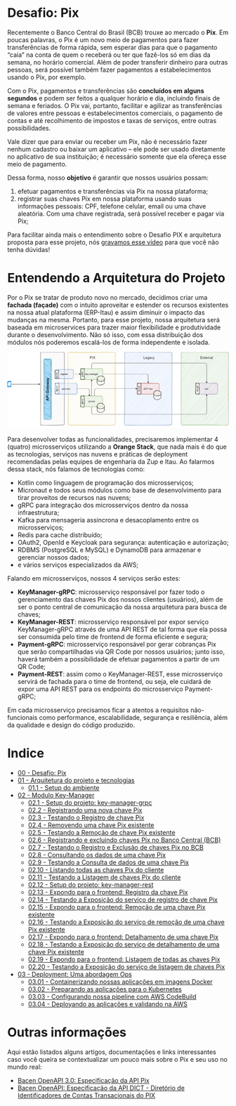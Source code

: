 # Desafio: Pix

Recentemente o Banco Central do Brasil (BCB) trouxe ao mercado o **Pix**. Em poucas palavras, o Pix é um novo meio de pagamentos para fazer transferências de forma rápida, sem esperar dias para que o pagamento “caia” na conta de quem o receberá ou ter que fazê-los só em dias da semana, no horário comercial. Além de poder transferir dinheiro para outras pessoas, será possível também fazer pagamentos a estabelecimentos usando o Pix, por exemplo.

Com o Pix, pagamentos e transferências são **concluídos em alguns segundos** e podem ser feitos a qualquer horário e dia, incluindo finais de semana e feriados. O Pix vai, portanto, facilitar e agilizar as transferências de valores entre pessoas e estabelecimentos comerciais, o pagamento de contas e até recolhimento de impostos e taxas de serviços, entre outras possibilidades.

Vale dizer que para enviar ou receber um Pix, não é necessário fazer nenhum cadastro ou baixar um aplicativo – ele pode ser usado diretamente no aplicativo de sua instituição; é necessário somente que ela ofereça esse meio de pagamento. 

Dessa forma, nosso **objetivo** é garantir que nossos usuários possam:
1. efetuar pagamentos e transferências via Pix na nossa plataforma;
2. registrar suas chaves Pix em nossa plataforma usando suas informações pessoais: CPF, telefone celular, email ou uma chave aleatória. Com uma chave registrada, será possível receber e pagar via Pix;

Para facilitar ainda mais o entendimento sobre o Desafio PIX e arquitetura proposta para esse projeto, nós [gravamos esse vídeo](https://www.youtube.com/watch?v=pe0m6ATJlOI&feature=youtu.be) para que você não tenha dúvidas!

# Entendendo a Arquitetura do Projeto

Por o Pix se tratar de produto novo no mercado, decidimos criar uma **fachada (façade)** com o intuito aproveitar e estender os recursos existentes na nossa atual plataforma (ERP-Itau) e assim diminuir o impacto das mudanças na mesma. Portanto, para esse projeto, nossa arquitetura será baseada em microservices para trazer maior flexibilidade e produtividade durante o desenvolvimento. Não só isso, com essa distribuição dos módulos nós poderemos escalá-los de forma independente e isolada.

![Arquitetura do projeto Pix](../../recursos/diagramas/PIX.png "Arquitetura do projeto Pix")

Para desenvolver todas as funcionalidades, precisaremos implementar 4 (quatro) microsserviços utilizando a **Orange Stack**, que nada mais é do que as tecnologias, serviços nas nuvens e práticas de deployment recomendadas pelas equipes de engenharia da Zup e Itau. Ao falarmos dessa stack, nós falamos de tecnologias como:

* Kotlin como linguagem de programação dos microsserviços;
* Micronaut e todos seus módulos como base de desenvolvimento para tirar proveitos de recursos nas nuvens;
* gRPC para integração dos microsserviços dentro da nossa infraestrutura;
* Kafka para mensageria assincrona e desacoplamento entre os microsserviços;
* Redis para cache distribuído;
* OAuth2, OpenId e Keycloak para segurança: autenticação e autorização;
* RDBMS (PostgreSQL e MySQL) e DynamoDB para armazenar e gerenciar nossos dados;
* e vários serviços especializados da AWS;

Falando em microsserviços, nossos 4 serviços serão estes:

- **KeyManager-gRPC**: microsserviço responsável por fazer todo o gerenciamento das chaves Pix dos nossos clientes (usuários), além de ser o ponto central de comunicação da nossa arquitetura para busca de chaves;
- **KeyManager-REST**: microsserviço responsável por expor serviço KeyManager-gRPC através de uma API REST de tal forma que ela possa ser consumida pelo time de frontend de forma eficiente e segura;
- **Payment-gRPC**: microsserviço responsável por gerar cobranças Pix que serão compartilhadas via QR Code por nossos usuários; junto isso, haverá também a possibilidade de efetuar pagamentos a partir de um QR Code;
- **Payment-REST**: assim como o KeyManager-REST, esse microsserviço servirá de fachada para o time de frontend, ou seja, ele cuidará de expor uma API REST para os endpoints do microsserviço Payment-gRPC;

Em cada microsserviço precisamos ficar a atentos a requisitos não-funcionais como performance, escalabilidade, segurança e resiliência, além da qualidade e design do código produzido.

# Indice

- [00 - Desafio: Pix](#desafio-pix)
- [01 - Arquitetura do projeto e tecnologias](#entendendo-a-arquitetura-do-projeto)
    - [01.1 - Setup do ambiente](../005-setup-do-ambiente.md)
- [02 - Modulo Key-Manager]()
    - [02.1 - Setup do projeto: key-manager-grpc](001-setup-do-projeto-key-manager-grpc.md)
    - [02.2 - Registrando uma nova chave Pix](005-registrando-uma-nova-chave-pix.md)
    - [02.3 - Testando o Registro de chave Pix](006-testando-registro-de-chave-pix.md)
    - [02.4 - Removendo uma chave Pix existente](010-removendo-uma-chave-pix-existente.md)
    - [02.5 - Testando a Remoção de chave Pix existente](011-testando-remocao-de-chave-pix-existente.md)
    - [02.6 - Registrando e excluindo chaves Pix no Banco Central (BCB)](015-registrando-e-excluindo-chaves-pix-no-bcb.md)
    - [02.7 - Testando o Registro e Exclusão de chaves Pix no BCB](016-testando-registro-e-exclusao-de-chaves-pix-no-bcb.md)
    - [02.8 - Consultando os dados de uma chave Pix](020-consultando-os-dados-de-uma-chave-pix.md)
    - [02.9 - Testando a Consulta de dados de uma chave Pix](021-testando-consulta-de-dados-de-uma-chave-pix.md)
    - [02.10 - Listando todas as chaves Pix do cliente](021-listando-todas-as-chaves-pix-do-cliente.md)
    - [02.11 - Testando a Listagem de chaves Pix do cliente](023-testando-listagem-de-chaves-pix.md)
    - [02.12 - Setup do projeto: key-manager-rest](025-setup-do-projeto-key-manager-rest.md)
    - [02.13 - Expondo para o frontend: Registro da chave Pix](030-expondo-para-o-frontend-registro-da-chave-pix.md)
    - [02.14 - Testando a Exposição do serviço de registro de chave Pix](031-testando-exposicao-de-registro-de-chave-pix.md)
    - [02.15 - Expondo para o frontend: Remoção de uma chave Pix existente](035-expondo-para-o-frontend-remocao-de-uma-chave-pix-existente.md)
    - [02.16 - Testando a Exposição do serviço de remoção de uma chave Pix existente](036-testando-exposicao-de-remocao-de-uma-chave-pix-existente.md)
    - [02.17 - Expondo para o frontend: Detalhamento de uma chave Pix](040-expondo-para-o-frontend-detalhamento-de-uma-chave-pix.md)
    - [02.18 - Testando a Exposição do serviço de detalhamento de uma chave Pix existente](041-testando-exposicao-de-detalhamento-de-uma-chave-pix-existente.md)
    - [02.19 - Expondo para o frontend: Listagem de todas as chaves Pix](045-expondo-para-o-frontend-listagem-de-chaves-pix.md)
    - [02.20 - Testando a Exposição do serviço de listagem de chaves Pix](046-testando-exposicao-de-listagem-de-chaves-pix.md)
- [03 - Deployment: Uma abordagem Ops]()
    - [03.01 - Containerizando nossas aplicações em imagens Docker](050-deployment-dos-servicos-dockerfile.md)
    - [03.02 - Preparando as aplicações para o Kubernetes](055-deployment-dos-servicos-manifestos-k8s..md)
    - [03.03 - Configurando nossa pipeline com AWS CodeBuild](060-deployment-dos-servicos-codebuild.md)
    - [03.04 - Deployando as aplicações e validando na AWS](065-deployment-dos-servicos-validando.md)

# Outras informações 

Aqui estão listados alguns artigos, documentações e links interessantes caso você queira se contextualizar um pouco mais sobre o Pix e seu uso no mundo real:

- [Bacen OpenAPI 3.0: Especificação da API Pix](https://github.com/bacen/pix-api)
- [Bacen OpenAPI: Especificação da API DICT - Diretório de Identificadores de Contas Transacionais do PIX](https://github.com/bacen/pix-dict-api)